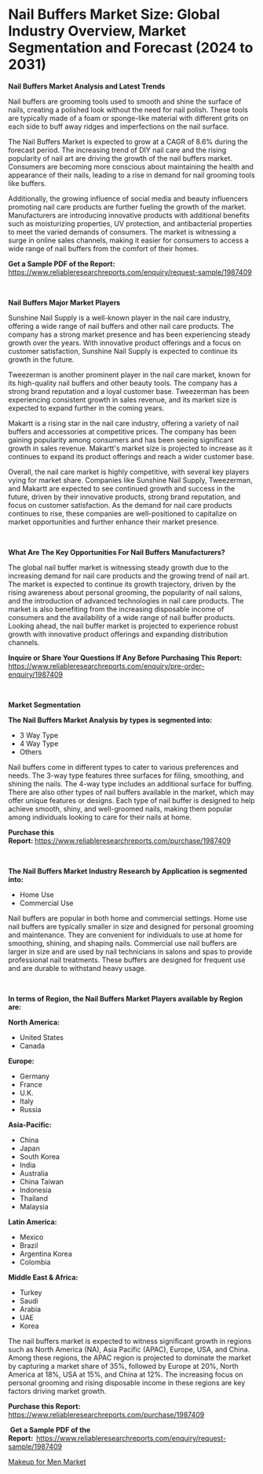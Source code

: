 <p><h1>Nail Buffers Market Size: Global Industry Overview, Market Segmentation and Forecast (2024 to 2031)</h1></p><p><strong>Nail Buffers Market Analysis and Latest Trends</strong></p>
<p><p>Nail buffers are grooming tools used to smooth and shine the surface of nails, creating a polished look without the need for nail polish. These tools are typically made of a foam or sponge-like material with different grits on each side to buff away ridges and imperfections on the nail surface.</p><p>The Nail Buffers Market is expected to grow at a CAGR of 8.6% during the forecast period. The increasing trend of DIY nail care and the rising popularity of nail art are driving the growth of the nail buffers market. Consumers are becoming more conscious about maintaining the health and appearance of their nails, leading to a rise in demand for nail grooming tools like buffers.</p><p>Additionally, the growing influence of social media and beauty influencers promoting nail care products are further fueling the growth of the market. Manufacturers are introducing innovative products with additional benefits such as moisturizing properties, UV protection, and antibacterial properties to meet the varied demands of consumers. The market is witnessing a surge in online sales channels, making it easier for consumers to access a wide range of nail buffers from the comfort of their homes.</p></p>
<p><strong>Get a Sample PDF of the Report:&nbsp;</strong> <a href="https://www.reliableresearchreports.com/enquiry/request-sample/1987409">https://www.reliableresearchreports.com/enquiry/request-sample/1987409</a></p>
<p>&nbsp;</p>
<p><strong>Nail Buffers Major Market Players</strong></p>
<p><p>Sunshine Nail Supply is a well-known player in the nail care industry, offering a wide range of nail buffers and other nail care products. The company has a strong market presence and has been experiencing steady growth over the years. With innovative product offerings and a focus on customer satisfaction, Sunshine Nail Supply is expected to continue its growth in the future.</p><p>Tweezerman is another prominent player in the nail care market, known for its high-quality nail buffers and other beauty tools. The company has a strong brand reputation and a loyal customer base. Tweezerman has been experiencing consistent growth in sales revenue, and its market size is expected to expand further in the coming years.</p><p>Makartt is a rising star in the nail care industry, offering a variety of nail buffers and accessories at competitive prices. The company has been gaining popularity among consumers and has been seeing significant growth in sales revenue. Makartt's market size is projected to increase as it continues to expand its product offerings and reach a wider customer base.</p><p>Overall, the nail care market is highly competitive, with several key players vying for market share. Companies like Sunshine Nail Supply, Tweezerman, and Makartt are expected to see continued growth and success in the future, driven by their innovative products, strong brand reputation, and focus on customer satisfaction. As the demand for nail care products continues to rise, these companies are well-positioned to capitalize on market opportunities and further enhance their market presence.</p></p>
<p>&nbsp;</p>
<p><strong>What Are The Key Opportunities For Nail Buffers Manufacturers?</strong></p>
<p><p>The global nail buffer market is witnessing steady growth due to the increasing demand for nail care products and the growing trend of nail art. The market is expected to continue its growth trajectory, driven by the rising awareness about personal grooming, the popularity of nail salons, and the introduction of advanced technologies in nail care products. The market is also benefiting from the increasing disposable income of consumers and the availability of a wide range of nail buffer products. Looking ahead, the nail buffer market is projected to experience robust growth with innovative product offerings and expanding distribution channels.</p></p>
<p><strong>Inquire or Share Your Questions If Any Before Purchasing This Report:</strong> <a href="https://www.reliableresearchreports.com/enquiry/pre-order-enquiry/1987409">https://www.reliableresearchreports.com/enquiry/pre-order-enquiry/1987409</a></p>
<p>&nbsp;</p>
<p><strong>Market Segmentation</strong></p>
<p><strong>The Nail Buffers Market Analysis by types is segmented into:</strong></p>
<p><ul><li>3 Way Type</li><li>4 Way Type</li><li>Others</li></ul></p>
<p><p>Nail buffers come in different types to cater to various preferences and needs. The 3-way type features three surfaces for filing, smoothing, and shining the nails. The 4-way type includes an additional surface for buffing. There are also other types of nail buffers available in the market, which may offer unique features or designs. Each type of nail buffer is designed to help achieve smooth, shiny, and well-groomed nails, making them popular among individuals looking to care for their nails at home.</p></p>
<p><strong>Purchase this Report:&nbsp;</strong><a href="https://www.reliableresearchreports.com/purchase/1987409">https://www.reliableresearchreports.com/purchase/1987409</a></p>
<p>&nbsp;</p>
<p><strong>The Nail Buffers Market Industry Research by Application is segmented into:</strong></p>
<p><ul><li>Home Use</li><li>Commercial Use</li></ul></p>
<p><p>Nail buffers are popular in both home and commercial settings. Home use nail buffers are typically smaller in size and designed for personal grooming and maintenance. They are convenient for individuals to use at home for smoothing, shining, and shaping nails. Commercial use nail buffers are larger in size and are used by nail technicians in salons and spas to provide professional nail treatments. These buffers are designed for frequent use and are durable to withstand heavy usage.</p></p>
<p>&nbsp;</p>
<p><strong>In terms of Region, the Nail Buffers Market Players available by Region are:</strong></p>
<p>
    <p> <strong> North America: </strong>
        <ul>
            <li>United States</li>
            <li>Canada</li>
        </ul>
        </p> 
    <p> <strong> Europe: </strong>
        <ul>
            <li>Germany</li>
            <li>France</li>
            <li>U.K.</li>
            <li>Italy</li>
            <li>Russia</li>
        </ul>
        </p> 
    <p> <strong> Asia-Pacific: </strong>
        <ul>
            <li>China</li>
            <li>Japan</li>
            <li>South Korea</li>
            <li>India</li>
            <li>Australia</li>
            <li>China Taiwan</li>
            <li>Indonesia</li>
            <li>Thailand</li>
            <li>Malaysia</li>
        </ul>
        </p> 
    <p> <strong> Latin America: </strong>
        <ul>
            <li>Mexico</li>
            <li>Brazil</li>
            <li>Argentina Korea</li>
            <li>Colombia</li>
        </ul>
        </p> 
    <p> <strong> Middle East & Africa: </strong>
        <ul>
            <li>Turkey</li>
            <li>Saudi</li>
            <li>Arabia</li>
            <li>UAE</li>
            <li>Korea</li>
        </ul>
    </p>
    </p>
<p><p>The nail buffers market is expected to witness significant growth in regions such as North America (NA), Asia Pacific (APAC), Europe, USA, and China. Among these regions, the APAC region is projected to dominate the market by capturing a market share of 35%, followed by Europe at 20%, North America at 18%, USA at 15%, and China at 12%. The increasing focus on personal grooming and rising disposable income in these regions are key factors driving market growth.</p></p>
<p><strong>Purchase this Report: </strong><a href="https://www.reliableresearchreports.com/purchase/1987409">https://www.reliableresearchreports.com/purchase/1987409</a></p>
<p>&nbsp;<strong>Get a Sample PDF of the Report:&nbsp;&nbsp;</strong><a href="https://www.reliableresearchreports.com/enquiry/request-sample/1987409">https://www.reliableresearchreports.com/enquiry/request-sample/1987409</a></p>
<p><strong></strong></p>
<p><p><a href="https://github.com/bobicer/Market-Research-Report-List-2/blob/main/makeup-for-men-market.md">Makeup for Men Market</a></p></p>